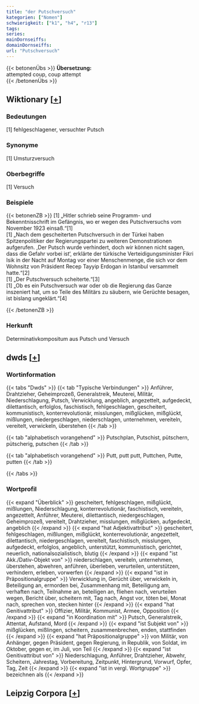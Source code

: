 ```yaml
---
title: "der Putschversuch"
kategorien: ["Nomen"]
schwierigkeit: ["k1", "h4", "r13"]
tags:
series:
mainDornseiffs:
domainDornseiffs:
url: "Putschversuch"
---
```


{{< betonenÜbs >}}
**Übersetzung:**  
attempted coup, coup attempt  
{{< /betonenÜbs >}}

## Wiktionary [[+](https://de.wiktionary.org/wiki/Putschversuch)]

### Bedeutungen
[1] fehlgeschlagener, versuchter Putsch  

### Synonyme
[1] Umsturzversuch  

### Oberbegriffe
[1] Versuch  

### Beispiele
{{< betonenZB >}}
[1] „Hitler schrieb seine Programm- und Bekenntnisschrift im Gefängnis, wo er wegen des Putschversuchs vom November 1923 einsaß.“[1]  
[1] „Nach dem gescheiterten Putschversuch in der Türkei haben Spitzenpolitiker der Regierungspartei zu weiteren Demonstrationen aufgerufen. ,Der Putsch wurde verhindert, doch wir können nicht sagen, dass die Gefahr vorbei ist‘, erklärte der türkische Verteidigungsminister Fikri Isik in der Nacht auf Montag vor einer Menschenmenge, die sich vor dem Wohnsitz von Präsident Recep Tayyip Erdogan in Istanbul versammelt hatte.“[2]  
[1] „Der Putschversuch scheiterte.“[3]  
[1] „Ob es ein Putschversuch war oder ob die Regierung das Ganze inszeniert hat, um so Teile des Militärs zu säubern, wie Gerüchte besagen, ist bislang ungeklärt.“[4]  

{{< /betonenZB >}}
### Herkunft
Determinativkompositum aus Putsch und Versuch  



## dwds [[+](https://www.dwds.de/wb/Putschversuch)]

### Wortinformation
{{< tabs "Dwds" >}}
{{< tab "Typische Verbindungen" >}}
Anführer, Drahtzieher, Geheimprozeß, Generalstreik, Meuterei, Militär, Niederschlagung, Putsch, Verwicklung, angeblich, angezettelt, aufgedeckt, dilettantisch, erfolglos, faschistisch, fehlgeschlagen, gescheitert, kommunistisch, konterrevolutionär, misslungen, mißglücken, mißglückt, mißlungen, niedergeschlagen, niederschlagen, unternehmen, vereiteln, vereitelt, verwickeln, überstehen
{{< /tab >}}

{{< tab "alphabetisch vorangehend" >}}
Putschplan, Putschist, pütschern, pütscherig, putschen
{{< /tab >}}

{{< tab "alphabetisch vorangehend" >}}
Putt, putt putt, Puttchen, Putte, putten
{{< /tab >}}

{{< /tabs >}}

### Wortprofil
{{< expand "Überblick" >}} gescheitert, fehlgeschlagen, mißglückt, mißlungen, Niederschlagung, konterrevolutionär, faschistisch, vereiteln, angezettelt, Anführer, Meuterei, dilettantisch, niedergeschlagen, Geheimprozeß, vereitelt, Drahtzieher, misslungen, mißglücken, aufgedeckt, angeblich {{< /expand >}}
{{< expand "hat Adjektivattribut" >}} gescheitert, fehlgeschlagen, mißlungen, mißglückt, konterrevolutionär, angezettelt, dilettantisch, niedergeschlagen, vereitelt, faschistisch, misslungen, aufgedeckt, erfolglos, angeblich, unterstützt, kommunistisch, gerichtet, neuerlich, nationalsozialistisch, blutig {{< /expand >}}
{{< expand "ist Akk./Dativ-Objekt von" >}} niederschlagen, vereiteln, unternehmen, überstehen, abwehren, anführen, überleben, verurteilen, unterstützen, verhindern, erleben, vorwerfen {{< /expand >}}
{{< expand "ist in Präpositionalgruppe" >}} Verwicklung in, Gerücht über, verwickeln in, Beteiligung an, ermorden bei, Zusammenhang mit, Beteiligung am, verhaften nach, Teilnahme an, beteiligen an, fliehen nach, verurteilen wegen, Bericht über, scheitern mit, Tag nach, Angst vor, töten bei, Monat nach, sprechen von, stecken hinter {{< /expand >}}
{{< expand "hat Genitivattribut" >}} Offizier, Militär, Kommunist, Armee, Opposition {{< /expand >}}
{{< expand "in Koordination mit" >}} Putsch, Generalstreik, Attentat, Aufstand, Mord {{< /expand >}}
{{< expand "ist Subjekt von" >}} mißglücken, mißlingen, scheitern, zusammenbrechen, enden, stattfinden {{< /expand >}}
{{< expand "hat Präpositionalgruppe" >}} von Militär, von Anhänger, gegen Präsident, gegen Regierung, in Republik, von Soldat, im Oktober, gegen er, im Juli, von Teil {{< /expand >}}
{{< expand "ist Genitivattribut von" >}} Niederschlagung, Anführer, Drahtzieher, Abwehr, Scheitern, Jahrestag, Vorbereitung, Zeitpunkt, Hintergrund, Vorwurf, Opfer, Tag, Zeit {{< /expand >}}
{{< expand "ist in vergl. Wortgruppe" >}} bezeichnen als {{< /expand >}}

## Leipzig Corpora [[+](https://corpora.uni-leipzig.de/en/res?word=Putschversuch&corpusId=deu_newscrawl-public_2018)]

